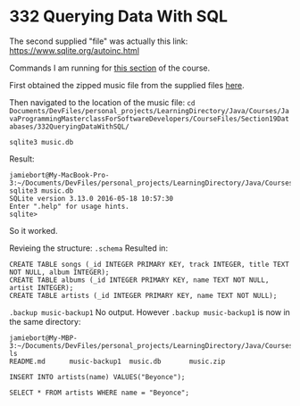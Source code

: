 # 332 Querying Data With SQL

The second supplied "file" was actually this link: https://www.sqlite.org/autoinc.html

Commands I am running for [this section](https://www.udemy.com/course/java-the-complete-java-developer-course/learn/lecture/6060828#overview) of the course.

First obtained the zipped music file from the supplied files [here](https://github.com/JamieBort/LearningDirectory/blob/master/Java/Courses/JavaProgrammingMasterclassForSoftwareDevelopers/SuppliedFiles/Section19Databases/332QueryingDataWithSQL/music.zip).

Then navigated to the location of the music file:
`cd Documents/DevFiles/personal_projects/LearningDirectory/Java/Courses/JavaProgrammingMasterclassForSoftwareDevelopers/CourseFiles/Section19Databases/332QueryingDataWithSQL/`

`sqlite3 music.db`

Result:
```
jamiebort@My-MacBook-Pro-3:~/Documents/DevFiles/personal_projects/LearningDirectory/Java/Courses/JavaProgrammingMasterclassForSoftwareDevelopers/CourseFiles/Section19Databases/332QueryingDataWithSQL$ sqlite3 music.db
SQLite version 3.13.0 2016-05-18 10:57:30
Enter ".help" for usage hints.
sqlite> 
```
So it worked.

Revieing the structure: `.schema`
Resulted in:
```
CREATE TABLE songs (_id INTEGER PRIMARY KEY, track INTEGER, title TEXT NOT NULL, album INTEGER);
CREATE TABLE albums (_id INTEGER PRIMARY KEY, name TEXT NOT NULL, artist INTEGER);
CREATE TABLE artists (_id INTEGER PRIMARY KEY, name TEXT NOT NULL);
```

`.backup music-backup1`
No output. However `.backup music-backup1` is now in the same directory:
```
jamiebort@My-MBP-3:~/Documents/DevFiles/personal_projects/LearningDirectory/Java/Courses/JavaProgrammingMasterclassForSoftwareDevelopers/CourseFiles/Section19Databases/332QueryingDataWithSQL$ ls
README.md      music-backup1  music.db       music.zip
```
`INSERT INTO artists(name) VALUES("Beyonce");`

`SELECT * FROM artists WHERE name = "Beyonce";`